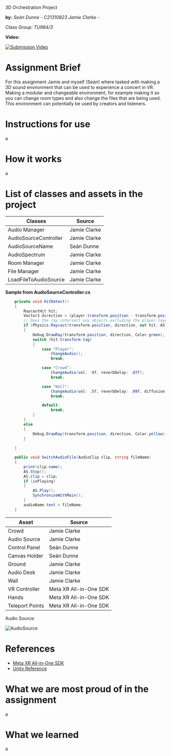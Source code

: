  3D Orchestration Project

**by:**
*Seán Dunne - C21310823*
*Jamie Clarke -*

*Class Group: TU984/3*

**Video:**

[![Submission Video](http://img.youtube.com/vi/qWNQUvIk954/0.jpg)](https://youtu.be/qWNQUvIk954)

# Assignment Brief

For this assignment Jamie and myself (Seán) where tasked with making a 3D sound environment that can be used to experience a concert in VR. Making a modular and changeable environment, for example making it so you can change room types and also change the files that are being used. This environment can potentially be used by creators and listeners.

# Instructions for use

a

# How it works

a

# List of classes and assets in the project

| Classes | Source |
|-----------|-----------|
| Audio Manager | Jamie Clarke |
| AudioSourceController  | Jamie Clarke |
| AudioSourceName | Seán Dunne |
| AudioSpectrum | Jamie Clarke |
| Room Manager  | Jamie Clarke |
| File Manager  | Jamie Clarke |
| LoadFileToAudioSource  | Jamie Clarke |

**Sample from AudioSourceController.cs**
``` C#
    private void HitDetect()
    {
        RaycastHit hit;
        Vector3 direction = (player.transform.position - transform.position).normalized;
        // Does the ray intersect any objects excluding the player layer
        if (Physics.Raycast(transform.position, direction, out hit, AS.maxDistance))
        {
            Debug.DrawRay(transform.position, direction, Color.green);
            switch (hit.transform.tag)
            {
                case "Player":
                    ChangeAudio();
                    break;

                case "Crowd":
                    ChangeAudio(vol: .9f, reverbDelay: .07f);
                    break;

                case "Wall":
                    ChangeAudio(vol: .5f, reverbDelay: .09f, diffusion: 50, decayHFRatio: 1);
                    break;

                default:
                    break;
            }
        }
        else
        {
            Debug.DrawRay(transform.position, direction, Color.yellow);
        }
        
    }

    public void SwitchAudioFile(AudioClip clip, string fileName)
    {
        print(clip.name);
        AS.Stop();
        AS.clip = clip;
        if (isPlaying)
        {
            AS.Play();
            SynchroniseWithMain();
        }
        audioName.text = fileName;
    }
```

| Asset| Source |
|-----------|-----------|
| Crowd  | Jamie Clarke  |
| Audio Source  | Jamie Clarke  |
| Control Panel | Seán Dunne |
| Canvas Holder | Seán Dunne |
| Ground | Jamie Clarke |
| Audio Desk | Jamie Clarke  |
| Wall  | Jamie Clarke  |
| VR Controller | Meta XR All-in-One SDK  |
| Hands | Meta XR All-in-One SDK |
| Teleport Points | Meta XR All-in-One SDK |


Audio Source:

![AudioSource](https://imgur.com/87o76yT.png)

# References

* [Meta XR All-in-One SDK](https://assetstore.unity.com/packages/tools/integration/meta-xr-all-in-one-sdk-269657)
* [Unity Reference](https://docs.unity3d.com/ScriptReference/)

# What we are most proud of in the assignment

a

# What we learned

a